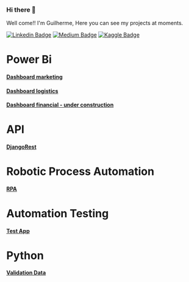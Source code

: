 ### Hi there 👋

Well come!!
I'm Guilherme, Here you can see my projects at moments.


[![Linkedin Badge](https://img.shields.io/badge/-LinkedIn-blue?style=flat-square&logo=Linkedin&logoColor=white&link=https://www.linkedin.com/in/guilhermeggarcia/)](https://www.linkedin.com/in/guilhermeggarcia/)
[![Medium Badge](https://img.shields.io/badge/-Medium-black?style=flat-square&logo=Medium&logoColor=white&link=https://medium.com/@guilhermegoesgarcia)](https://medium.com/@guilhermegoesgarcia)
[![Kaggle Badge](https://img.shields.io/badge/-kaggle-blue?style=flat-square&logo=kaggle&logoColor=white&link=https://www.kaggle.com/gui230)](https://www.kaggle.com/gui230)


# Power Bi
 #### [Dashboard marketing](https://github.com/guilhermegoesgarcia/Power_BI_marketing)
 #### [Dashboard logistics](https://github.com/guilhermegoesgarcia/Power_BI_logistica)
 #### [Dashboard financial - under construction](https://github.com/guilhermegoesgarcia/Power_BI_financeiro)
 
 
# API
#### [DjangoRest](https://github.com/guilhermegoesgarcia/AluraFlix.API-DjangoRest)


# Robotic Process Automation
#### [RPA](https://github.com/guilhermegoesgarcia/RPA_Automatizando-preenchimento-de-formulario-Web)

# Automation Testing
#### [Test App](https://github.com/guilhermegoesgarcia/TestesAutomatizados)

# Python
#### [Validation Data](https://github.com/guilhermegoesgarcia/ValidandoDados_Python)

